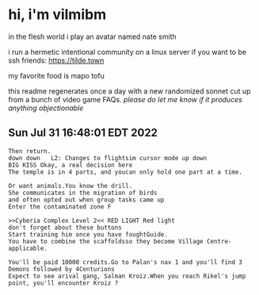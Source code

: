 # hi, i'm vilmibm

in the flesh world i play an avatar named nate smith

i run a hermetic intentional community on a linux server if you want to be ssh friends: https://tilde.town

my favorite food is mapo tofu

this readme regenerates once a day with a new randomized sonnet cut up from a bunch of video game FAQs.
_please do let me know if it produces anything objectionable_

## Sun Jul 31 16:48:01 EDT 2022

    Then return.
    down down 	L2: Changes to flightsim cursor mode up down
    BIG KISS Okay, a real decision here
    The temple is in 4 parts, and youcan only hold one part at a time.
    
    Or want animals.You know the drill.
    She communicates in the migration of birds
    and often opted out when group tasks came up
    Enter the contaminated zone F
    
    >>Cyberia Complex Level 2<< RED LIGHT Red light
    don't forget about these buttons
    Start training him once you have foughtGuide.
    You have to combine the scaffoldsso they become Village Centre-applicable.
    
    You'll be paid 10000 credits.Go to Palan's nav 1 and you'll find 3 Demons followed by 4Centurions
    Expect to see arival gang, Salman Kroiz.When you reach Rikel's jump point, you'll encounter Kroiz ?
